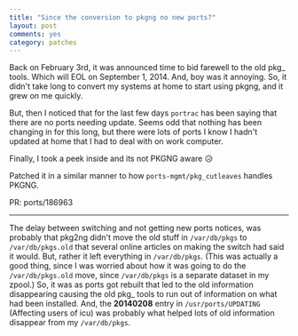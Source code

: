 ```yaml
---
title: "Since the conversion to pkgng no new ports?"
layout: post
comments: yes
category: patches
---
```


Back on February 3rd, it was announced time to bid farewell to the old pkg_
tools.  Which will EOL on September 1, 2014.  And, boy was it annoying.  So,
it didn't take long to convert my systems at home to start using pkgng, and
it grew on me quickly.

But, then I noticed that for the last few days `portrac` has been saying that
there are no ports needing update.  Seems odd that nothing has been changing
in for this long, but there were lots of ports I know I hadn't updated at home
that I had to deal with on work computer.

Finally, I took a peek inside and its not PKGNG aware :disappointed_relieved:

Patched it in a similar manner to how `ports-mgmt/pkg_cutleaves` handles PKGNG.

PR: ports/186963

----

The delay between switching and not getting new ports notices, was probably
that pkg2ng didn't move the old stuff in `/var/db/pkgs` to `/var/db/pkgs.old`
that several online articles on making the switch had said it would.  But,
rather it left everything in `/var/db/pkgs`.  (This was actually a good thing,
since I was worried about how it was going to do the `/var/db/pkgs.old` move,
since `/var/db/pkgs` is a separate dataset in my zpool.)  So, it was as ports
got rebuilt that led to the old information disappearing causing the old pkg_
tools to run out of information on what had been installed.  And, the
__20140208__ entry in `/usr/ports/UPDATING` (Affecting users of icu) was
probably what helped lots of old information disappear from my `/var/db/pkgs`.
